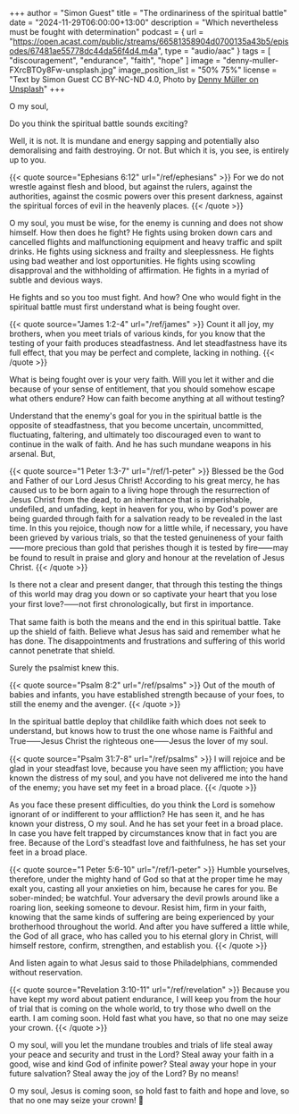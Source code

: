 +++
author = "Simon Guest"
title = "The ordinariness of the spiritual battle"
date = "2024-11-29T06:00:00+13:00"
description = "Which nevertheless must be fought with determination"
podcast = { url = "https://open.acast.com/public/streams/66581358904d0700135a43b5/episodes/67481ae55778dc44da56f4d4.m4a", type = "audio/aac" }
tags = [ "discouragement", "endurance", "faith", "hope" ]
image = "denny-muller-FXrcBTOy8Fw-unsplash.jpg"
image_position_list = "50% 75%"
license = "Text by Simon Guest CC BY-NC-ND 4.0, Photo by [Denny Müller on Unsplash](https://unsplash.com/photos/red-mercedes-benz-c-class-FXrcBTOy8Fw)"
+++

O my soul,

Do you think the spiritual battle sounds exciting?

Well, it is not. It is mundane and energy sapping and potentially also demoralising and faith destroying. Or not. But which it is, you see, is entirely up to you.

{{< quote source="Ephesians 6:12" url="/ref/ephesians" >}}
For we do not wrestle against flesh and blood, but against the rulers, against the authorities, against the cosmic powers over this present darkness, against the spiritual forces of evil in the heavenly places.
{{< /quote >}}

O my soul, you must be wise, for the enemy is cunning and does not show himself. How then does he fight? He fights using broken down cars and cancelled flights and malfunctioning equipment and heavy traffic and spilt drinks. He fights using sickness and frailty and sleeplessness. He fights using bad weather and lost opportunities. He fights using scowling disapproval and the withholding of affirmation. He fights in a myriad of subtle and devious ways.

He fights and so you too must fight. And how? One who would fight in the spiritual battle must first understand what is being fought over.

{{< quote source="James 1:2-4" url="/ref/james" >}}
Count it all joy, my brothers, when you meet trials of various kinds, for you know that the testing of your faith produces steadfastness. And let steadfastness have its full effect, that you may be perfect and complete, lacking in nothing.
{{< /quote >}}

What is being fought over is your very faith. Will you let it wither and die because of your sense of entitlement, that you should somehow escape what others endure? How can faith become anything at all without testing?

Understand that the enemy's goal for you in the spiritual battle is the opposite of steadfastness, that you become uncertain, uncommitted, fluctuating, faltering, and ultimately too discouraged even to want to continue in the walk of faith. And he has such mundane weapons in his arsenal. But,

{{< quote source="1 Peter 1:3-7" url="/ref/1-peter" >}}
Blessed be the God and Father of our Lord Jesus Christ! According to his great mercy, he has caused us to be born again to a living hope through the resurrection of Jesus Christ from the dead, to an inheritance that is imperishable, undefiled, and unfading, kept in heaven for you, who by God's power are being guarded through faith for a salvation ready to be revealed in the last time. In this you rejoice, though now for a little while, if necessary, you have been grieved by various trials, so that the tested genuineness of your faith⸺more precious than gold that perishes though it is tested by fire⸺may be found to result in praise and glory and honour at the revelation of Jesus Christ.
{{< /quote >}}

Is there not a clear and present danger, that through this testing the things of this world may drag you down or so captivate your heart that you lose your first love?⸺not first chronologically, but first in importance.

That same faith is both the means and the end in this spiritual battle. Take up the shield of faith. Believe what Jesus has said and remember what he has done. The disappointments and frustrations and suffering of this world cannot penetrate that shield.

Surely the psalmist knew this.

{{< quote source="Psalm 8:2" url="/ref/psalms" >}}
Out of the mouth of babies and infants, you have established strength because of your foes, to still the enemy and the avenger.
{{< /quote >}}

In the spiritual battle deploy that childlike faith which does not seek to understand, but knows how to trust the one whose name is Faithful and True⸺Jesus Christ the righteous one⸺Jesus the lover of my soul.

{{< quote source="Psalm 31:7-8" url="/ref/psalms" >}}
I will rejoice and be glad in your steadfast love, because you have seen my affliction; you have known the distress of my soul, and you have not delivered me into the hand of the enemy; you have set my feet in a broad place.
{{< /quote >}}

As you face these present difficulties, do you think the Lord is somehow ignorant of or indifferent to your affliction? He has seen it, and he has known your distress, O my soul. And he has set your feet in a broad place. In case you have felt trapped by circumstances know that in fact you are free. Because of the Lord's steadfast love and faithfulness, he has set your feet in a broad place.

{{< quote source="1 Peter 5:6-10" url="/ref/1-peter" >}}
Humble yourselves, therefore, under the mighty hand of God so that at the proper time he may exalt you, casting all your anxieties on him, because he cares for you. Be sober-minded; be watchful. Your adversary the devil prowls around like a roaring lion, seeking someone to devour. Resist him, firm in your faith, knowing that the same kinds of suffering are being experienced by your brotherhood throughout the world. And after you have suffered a little while, the God of all grace, who has called you to his eternal glory in Christ, will himself restore, confirm, strengthen, and establish you.
{{< /quote >}}

And listen again to what Jesus said to those Philadelphians, commended without reservation.

{{< quote source="Revelation 3:10-11" url="/ref/revelation" >}}
Because you have kept my word about patient endurance, I will keep you from the hour of trial that is coming on the whole world, to try those who dwell on the earth. I am coming soon. Hold fast what you have, so that no one may seize your crown.
{{< /quote >}}

O my soul, will you let the mundane troubles and trials of life steal away your peace and security and trust in the Lord? Steal away your faith in a good, wise and kind God of infinite power? Steal away your hope in your future salvation? Steal away the joy of the Lord? By no means!

O my soul, Jesus is coming soon, so hold fast to faith and hope and love, so that no one may seize your crown! 🙏
